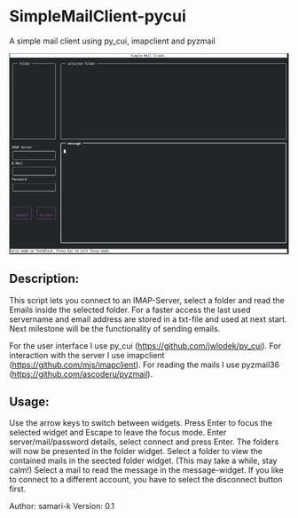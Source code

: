 # SimpleMailClient-pycui
A simple mail client using py_cui, imapclient and pyzmail

![screenshot of the program](simple_mail_client.png)

## Description:

   This script lets you connect to an IMAP-Server, select a folder and read the Emails inside the selected folder.
   For a faster access the last used servername and email address are stored in a txt-file and used at next start.
   Next milestone will be the functionality of sending emails.

   For the user interface I use py_cui (https://github.com/jwlodek/py_cui).
   For interaction with the server I use imapclient (https://github.com/mjs/imapclient).
   For reading the mails I use pyzmail36 (https://github.com/ascoderu/pyzmail).

## Usage:

   Use the arrow keys to switch between widgets. Press Enter to focus the selected widget and Escape to leave the
   focus mode.
   Enter server/mail/password details, select connect and press Enter. The folders will now be presented in the
   folder widget.
   Select a folder to view the contained mails in the seected folder widget. (This may take a while, stay calm!)
   Select a mail to read the message in the message-widget.
   If you like to connect to a different account, you have to select the disconnect button first.

 Author:   samari-k
 Version:  0.1
